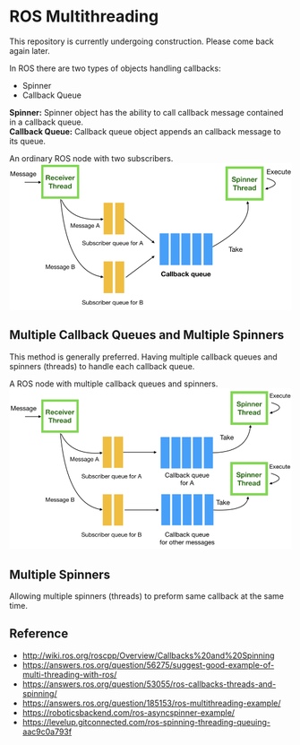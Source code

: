 # ROS Multithreading

This repository is currently undergoing construction. Please come back again later.  

In ROS there are two types of objects handling callbacks:

- Spinner
- Callback Queue

**Spinner:** Spinner object has the ability to call callback message contained in a callback queue.  
**Callback Queue:** Callback queue object appends an callback message to its queue.  

An ordinary ROS node with two subscribers.  
![img](resources/ordinary.png)

## Multiple Callback Queues and Multiple Spinners

This method is generally preferred. Having multiple callback queues and spinners (threads) to handle each callback queue.

A ROS node with multiple callback queues and spinners.  
![img](resources/multi_cq_multi_sp.png)

## Multiple Spinners

Allowing multiple spinners (threads) to preform same callback at the same time.

## Reference

- http://wiki.ros.org/roscpp/Overview/Callbacks%20and%20Spinning
- https://answers.ros.org/question/56275/suggest-good-example-of-multi-threading-with-ros/
- https://answers.ros.org/question/53055/ros-callbacks-threads-and-spinning/
- https://answers.ros.org/question/185153/ros-multithreading-example/
- https://roboticsbackend.com/ros-asyncspinner-example/
- https://levelup.gitconnected.com/ros-spinning-threading-queuing-aac9c0a793f

